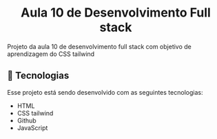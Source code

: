 <h1 align="center"> Aula 10 de Desenvolvimento Full stack </h1>

<p> Projeto da aula 10 de desenvolvimento full stack com objetivo de aprendizagem do CSS tailwind </p>

## 🚀 Tecnologias

Esse projeto está sendo desenvolvido com as seguintes tecnologias:

- HTML
- CSS tailwind
- Github
- JavaScript
